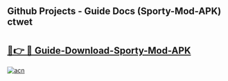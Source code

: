 ## Github Projects - Guide Docs (Sporty-Mod-APK) ctwet

# <h2><a href="https://apkcomod.com?title=Sporty-Mod-APK">🔗👉 🔴 Guide-Download-Sporty-Mod-APK </a></h2>

[![acn](https://github.com/user-attachments/assets/0f9c940e-d8b0-45ae-aac7-cd30a18b3e1c)](https://apkcomod.com?title=Sporty-Mod-APK)
